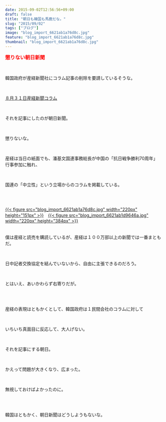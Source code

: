 ```yaml
---
date: 2015-09-02T12:56:56+09:00
draft: false
title: "朝日も韓国も馬鹿だな。"
slug: "2015/09/02"
tags: ["ブログ"]
image: "blog_import_6621ab1a76d8c.jpg"
feature: "blog_import_6621ab1a76d8c.jpg"
thumbnail: "blog_import_6621ab1a76d8c.jpg"
---
```

<p><font color="#ff0000" size="3"><strong>懲りない朝日新聞</strong></font></p><br/><p>韓国政府が産経新聞社にコラム記事の削除を要請しているそうな。</p><br/><p><a href="http://www.sankei.com/world/news/150831/wor1508310008-n1.html" target="_blank">８月３１日産経新聞コラム</a><a href="http://www.sankei.com/world/news/150831/wor1508310008-n1.html"></a></p><br/><p>それを記事にしたのが朝日新聞。</p><br/><p>懲りないな。</p><br/><p>産経は当日の紙面でも、潘基文国連事務総長が中国の「抗日戦争勝利70周年」行事参加に触れ、</p><br/><p>国連の「中立性」という立場からのコラムを掲載している。</p><br/><p><br/><a href="blog_import_6621ab1be919a.jpg">{{< figure src="blog_import_6621ab1a76d8c.jpg" width="220px" height="151px" >}}</a>　<a href="blog_import_6621ab1f19c28.jpg">{{< figure src="blog_import_6621ab1d9646a.jpg" width="220px" height="384px" >}}</a><br/><br/><a href="o0800057513413638445.jpg"></a><br/>僕は産経と読売を購読しているが、産経は１００万部以上の新聞では一番まともだ。</p><br/><p>日中記者交換協定を結んでいないから、自由に主張できるのだろう。</p><br/><p>とはいえ、あいかわらず右寄りだが。</p><br/><p><br/>産経の表現はともかくとして、韓国政府は１民間会社のコラムに対して</p><br/><p>いちいち真面目に反応して、大人げない。</p><br/><p>それを記事にする朝日。</p><br/><p>かえって問題が大きくなり、広まった。</p><br/><p>無視しておけばよかったのに。</p><br/><p><br/>韓国はともかく、朝日新聞はどうしようもないな。</p>

